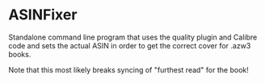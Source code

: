 ASINFixer
=========

Standalone command line program that uses the quality plugin and Calibre code
and sets the actual ASIN in order to get the correct cover for .azw3 books. 

Note that this most likely breaks syncing of "furthest read" for the book!
